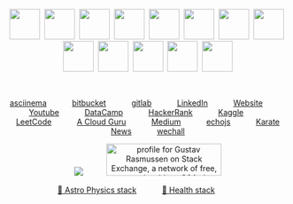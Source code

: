 <!-- [![GitHub repo size](https://img.shields.io/github/repo-size/TheNewThinkTank/TheNewThinkTank?style=flat&logo=github&logoColor=whitesmoke&label=Repo%20Size)](https://github.com/TheNewThinkTank/TheNewThinkTank/archive/refs/heads/main.zip) -->

<!-- <p align="center">
  <img width="800" height="400" src="https://github.com/Gustav-Rasmussen/Gustav-Rasmussen/blob/master/ghost_in_a_shell.gif">
</p> -->

<p align="center">
<img height="55" width="55" src="https://cdn.jsdelivr.net/npm/simple-icons@v3/icons/python.svg" />&nbsp;
<img height="55" width="55" src="https://cdn.jsdelivr.net/npm/simple-icons@v3/icons/pandas.svg" />&nbsp;
<img height="55" width="55" src="https://cdn.jsdelivr.net/npm/simple-icons@3.7.0/icons/r.svg" />&nbsp;
<img height="55" width="55" src="https://cdn.jsdelivr.net/npm/simple-icons@v3/icons/amazonaws.svg" />&nbsp;
<img height="55" width="55" src="https://cdn.jsdelivr.net/npm/simple-icons@v3/icons/azuredevops.svg" />&nbsp;
<img height="55" width="55" src="https://cdn.jsdelivr.net/npm/simple-icons@3.7.0/icons/visualstudiocode.svg" />&nbsp;
<img height="55" width="55" src="https://cdn.jsdelivr.net/npm/simple-icons@3.7.0/icons/powershell.svg" />&nbsp;
<img height="55" width="55" src="https://cdn.jsdelivr.net/npm/simple-icons@v3/icons/apachespark.svg" />&nbsp;
<img height="55" width="55" src="https://cdn.jsdelivr.net/npm/simple-icons@v3/icons/linux.svg" />&nbsp;
<img height="55" width="55" src="https://cdn.jsdelivr.net/npm/simple-icons@v3/icons/mysql.svg" />&nbsp;
<img height="55" width="55" src="https://cdn.jsdelivr.net/npm/simple-icons@3.7.0/icons/sqlite.svg" />&nbsp;
<img height="55" width="55" src="https://cdn.jsdelivr.net/npm/simple-icons@3.7.0/icons/latex.svg" />&nbsp;
<img height="55" width="55" src="https://cdn.jsdelivr.net/npm/simple-icons@3.7.0/icons/html5.svg" />
</p></br>

<p align="center">
  <a href="https://asciinema.org/~gustavrasmussen">asciinema</a>&ensp;&ensp;&ensp;&ensp;&ensp;&ensp;
  <a href="https://bitbucket.org/Gustav_Collin_Rasmussen/workspace/overview">bitbucket</a>&ensp;&ensp;&ensp;&ensp;&ensp;&ensp;
  <a href="https://gitlab.com/TheNewThinkTank">gitlab</a>&ensp;&ensp;&ensp;&ensp;&ensp;&ensp;
  <a href="https://www.linkedin.com/in/gustav-collin-rasmussen-700a192a/">LinkedIn</a>&ensp;&ensp;&ensp;&ensp;&ensp;&ensp;
  <a href="http://newthinktank.dk/">Website</a>&ensp;&ensp;&ensp;&ensp;&ensp;&ensp;
  <a href="https://www.youtube.com/channel/UCFdvrL3KjfK7X5UQqzv3qGQ?">Youtube</a>&ensp;&ensp;&ensp;&ensp;&ensp;&ensp;
  <a href="https://app.datacamp.com/profile/gcr84">DataCamp</a>&ensp;&ensp;&ensp;&ensp;&ensp;&ensp;
  <a href="https://www.hackerrank.com/gcr84">HackerRank</a>&ensp;&ensp;&ensp;&ensp;&ensp;&ensp;
  <a href="https://www.kaggle.com/gustavrasmussen84">Kaggle</a>&ensp;&ensp;&ensp;&ensp;&ensp;&ensp;
  <a href="https://leetcode.com/GustavRasmussen/">LeetCode</a>&ensp;&ensp;&ensp;&ensp;&ensp;&ensp;
  <a href="https://learn.acloud.guru/profile/gcr">A Cloud Guru</a>&ensp;&ensp;&ensp;&ensp;&ensp;&ensp;
  <a href="https://medium.com/@GustavCollinRasmussen">Medium</a>&ensp;&ensp;&ensp;&ensp;&ensp;&ensp;
  <a href="https://www.echojs.com/user/GustavRasmussen">echojs</a>&ensp;&ensp;&ensp;&ensp;&ensp;&ensp;
  <a href="https://karatenews.dk/nystartet-fuld-kontakt-karate-klub-vinder-sit-forste-international-mesterskab-i-fuld-kontakt-kampsport/">Karate News</a>&ensp;&ensp;&ensp;&ensp;&ensp;&ensp;
  <a href="https://www.wechall.net/profile/GustavRasmussen">wechall</a>
</p>

<p align="center">
  <img src="https://www.codewars.com/users/Gustav-Rasmussen/badges/large" />&nbsp;&ensp;&ensp;&ensp;&ensp;&ensp;
  <a href="https://stackexchange.com/users/10072351"><img src="https://stackexchange.com/users/flair/10072351.png?theme=dark" width="208" height="58" alt="profile for Gustav Rasmussen on Stack Exchange, a network of free, community-driven Q&amp;A sites" title="profile for Gustav Rasmussen on Stack Exchange, a network of free, community-driven Q&amp;A sites"></a>
</p>

<p align="center">
    <a href="https://github.com/stars/TheNewThinkTank/lists/astro-physics-stack">🚀 Astro Physics stack</a>&ensp;&ensp;&ensp;&ensp;&ensp;&ensp;
    <a href="https://github.com/stars/TheNewThinkTank/lists/health-stack">🥇 Health stack</a>&ensp;&ensp;&ensp;&ensp;&ensp;&ensp;
</p>
